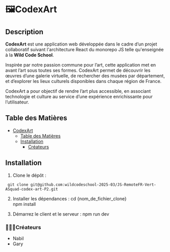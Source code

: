 # 🖼️CodexArt
## Description
**CodexArt** est une application web développée dans le cadre d’un projet collaboratif suivant l'architecture React du monorepo JS telle qu'enseignée à la **Wild Code School**. 

Inspirée par notre passion commune pour l’art, cette application met en avant l’art sous toutes ses formes. CodexArt permet de découvrir les œuvres d’une galerie virtuelle, de rechercher des musées par département, et d’explorer les lieux culturels disponibles dans chaque région de France.

CodexArt a pour objectif de rendre l’art plus accessible, en associant technologie et culture au service d’une expérience enrichissante pour l’utilisateur.


## Table des Matières

- [CodexArt](#name)
  - [Table des Matières](#table-des-matières)
  - [Installation](#installation)
    - [Créateurs](#créateurs)

## Installation

1. Clone le dépôt :<br>
 ```
  git clone git@github.com:wildcodeschool-2025-03/JS-RemoteFR-Vert-ASquad-codex-art-P2.git
 ```
   
2. Installer les dépendances :
cd {nom_de_fichier_clone} <br>
npm install

3. Démarrez le client et le serveur :
npm run dev 


### 👨🏻‍🎨Créateurs 
- Nabil
- Gary 


